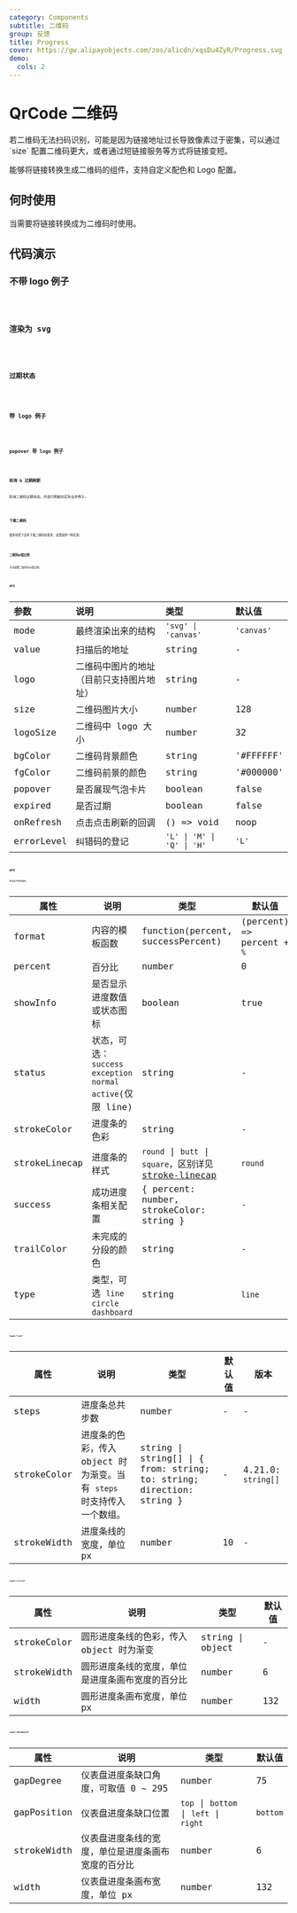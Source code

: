 ```yaml
---
category: Components
subtitle: 二维码
group: 反馈
title: Progress
cover: https://gw.alipayobjects.com/zos/alicdn/xqsDu4ZyR/Progress.svg
demo:
  cols: 2
---
```


# QrCode 二维码

<Alert type="info">
若二维码无法扫码识别，可能是因为链接地址过长导致像素过于密集，可以通过 `size` 配置二维码更大，或者通过短链接服务等方式将链接变短。
</Alert>

能够将链接转换生成二维码的组件，支持自定义配色和 Logo 配置。

## 何时使用

当需要将链接转换成为二维码时使用。

## 代码演示

### 不带 logo 例子

<code src="./demos/withoutlogo.tsx" />

### 渲染为 svg

<code src="./demos/rendermode.tsx" />

### 过期状态

<code src="./demos/outdated.tsx" />

### 带 logo 例子

<code src="./demos/logo.tsx" />

### popover 带 logo 例子

<code src="./demos/popover.tsx" />

### 轮询 & 过期刷新

轮询二维码过期状态，并进行刷新的实际业务例子。

<code src="./demos/refresh.tsx" />

### 下载二维码

很多场景下会有下载二维码的需求，这里提供一种实现。

<code src="./demos/download.tsx" />

### 二维码纠错比例

手动调整二维码的纠错比例。

<code src="./demos/errorlevel.tsx" />

## API

| 参数       | 说明                                     | 类型                        | 默认值     |
| :--------- | :--------------------------------------- | :-------------------------- | :--------- |
| mode       | 最终渲染出来的结构                       | `'svg' \| 'canvas'`         | `'canvas'` |
| value      | 扫描后的地址                             | string                      | -          |
| logo       | 二维码中图片的地址（目前只支持图片地址） | string                      | -          |
| size       | 二维码图片大小                           | number                      | 128        |
| logoSize   | 二维码中 logo 大小                       | number                      | 32         |
| bgColor    | 二维码背景颜色                           | string                      | '#FFFFFF'  |
| fgColor    | 二维码前景的颜色                         | string                      | '#000000'  |
| popover    | 是否展现气泡卡片                         | boolean                     | false      |
| expired    | 是否过期                                 | boolean                     | false      |
| onRefresh  | 点击点击刷新的回调                       | () => void                  | noop       |
| errorLevel | 纠错码的登记                             | `'L' \| 'M' \| 'Q' \| 'H' ` | `'L'`      |

## API

各类型共用的属性。

| 属性 | 说明 | 类型 | 默认值 |
| --- | --- | --- | --- |
| format | 内容的模板函数 | function(percent, successPercent) | (percent) => percent + `%` |
| percent | 百分比 | number | 0 |
| showInfo | 是否显示进度数值或状态图标 | boolean | true |
| status | 状态，可选：`success` `exception` `normal` `active`(仅限 line) | string | - |
| strokeColor | 进度条的色彩 | string | - |
| strokeLinecap | 进度条的样式 | `round` \| `butt` \| `square`，区别详见 [stroke-linecap](https://developer.mozilla.org/docs/Web/SVG/Attribute/stroke-linecap) | `round` |
| success | 成功进度条相关配置 | { percent: number, strokeColor: string } | - |
| trailColor | 未完成的分段的颜色 | string | - |
| type | 类型，可选 `line` `circle` `dashboard` | string | `line` |

### `type="line"`

| 属性 | 说明 | 类型 | 默认值 | 版本 |
| --- | --- | --- | --- | --- |
| steps | 进度条总共步数 | number | - | - |
| strokeColor | 进度条的色彩，传入 object 时为渐变。当有 `steps` 时支持传入一个数组。 | string \| string[] \| { from: string; to: string; direction: string } | - | 4.21.0: `string[]` |
| strokeWidth | 进度条线的宽度，单位 px | number | 10 | - |

### `type="circle"`

| 属性        | 说明                                             | 类型             | 默认值 |
| ----------- | ------------------------------------------------ | ---------------- | ------ |
| strokeColor | 圆形进度条线的色彩，传入 object 时为渐变         | string \| object | -      |
| strokeWidth | 圆形进度条线的宽度，单位是进度条画布宽度的百分比 | number           | 6      |
| width       | 圆形进度条画布宽度，单位 px                      | number           | 132    |

### `type="dashboard"`

| 属性 | 说明 | 类型 | 默认值 |
| --- | --- | --- | --- |
| gapDegree | 仪表盘进度条缺口角度，可取值 0 ~ 295 | number | 75 |
| gapPosition | 仪表盘进度条缺口位置 | `top` \| `bottom` \| `left` \| `right` | `bottom` |
| strokeWidth | 仪表盘进度条线的宽度，单位是进度条画布宽度的百分比 | number | 6 |
| width | 仪表盘进度条画布宽度，单位 px | number | 132 |
